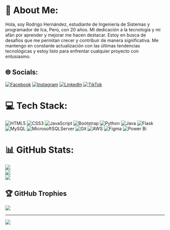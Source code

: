 # 💫 About Me:
Hola, soy Rodrigo Hernández, estudiante de Ingeniería de Sistemas y programador de Ica, Perú, con 20 años. Mi dedicación a la tecnología y mi afán por aprender y mejorar me hacen destacar. Estoy en busca de desafíos que me permitan crecer y contribuir de manera significativa. Me mantengo en constante actualización con las últimas tendencias tecnológicas y estoy listo para enfrentar cualquier proyecto con entusiasmo.


## 🌐 Socials:
[![Facebook](https://img.shields.io/badge/Facebook-%231877F2.svg?logo=Facebook&logoColor=white)](https://facebook.com/profile.php?id=61552371264931) [![Instagram](https://img.shields.io/badge/Instagram-%23E4405F.svg?logo=Instagram&logoColor=white)](https://www.instagram.com/rodrigo.sistemas) [![LinkedIn](https://img.shields.io/badge/LinkedIn-%230077B5.svg?logo=linkedin&logoColor=white)](https://www.linkedin.com/in/rodrigo-hernandez-bb0670255) [![TikTok](https://img.shields.io/badge/TikTok-%23000000.svg?logo=TikTok&logoColor=white)](https://www.tiktok.com/@rodrigo.sistemas?lang=es) 

# 💻 Tech Stack:
![HTML5](https://img.shields.io/badge/html5-%23E34F26.svg?style=for-the-badge&logo=html5&logoColor=white) ![CSS3](https://img.shields.io/badge/css3-%231572B6.svg?style=for-the-badge&logo=css3&logoColor=white) ![JavaScript](https://img.shields.io/badge/javascript-%23323330.svg?style=for-the-badge&logo=javascript&logoColor=%23F7DF1E)
![Bootstrap](https://img.shields.io/badge/bootstrap-%238511FA.svg?style=for-the-badge&logo=bootstrap&logoColor=white) ![Python](https://img.shields.io/badge/python-3670A0?style=for-the-badge&logo=python&logoColor=ffdd54) ![Java](https://img.shields.io/badge/java-%23ED8B00.svg?style=for-the-badge&logo=openjdk&logoColor=white) ![Flask](https://img.shields.io/badge/flask-%23000.svg?style=for-the-badge&logo=flask&logoColor=white)
![MySQL](https://img.shields.io/badge/mysql-4479A1.svg?style=for-the-badge&logo=mysql&logoColor=white) ![MicrosoftSQLServer](https://img.shields.io/badge/Microsoft%20SQL%20Server-CC2927?style=for-the-badge&logo=microsoft%20sql%20server&logoColor=white) ![Git](https://img.shields.io/badge/git-%23F05033.svg?style=for-the-badge&logo=git&logoColor=white) ![AWS](https://img.shields.io/badge/AWS-%23FF9900.svg?style=for-the-badge&logo=amazon-aws&logoColor=white)
![Figma](https://img.shields.io/badge/figma-%23F24E1E.svg?style=for-the-badge&logo=figma&logoColor=white) ![Power Bi](https://img.shields.io/badge/power_bi-F2C811?style=for-the-badge&logo=powerbi&logoColor=black)

# 📊 GitHub Stats:
![](https://github-readme-stats.vercel.app/api?username=rodrigosistemas&theme=dark&hide_border=false&include_all_commits=false&count_private=false)<br/>
![](https://github-readme-streak-stats.herokuapp.com/?user=rodrigosistemas&theme=dark&hide_border=false)<br/>
![](https://github-readme-stats.vercel.app/api/top-langs/?username=rodrigosistemas&theme=dark&hide_border=false&include_all_commits=false&count_private=false&layout=compact)

## 🏆 GitHub Trophies
![](https://github-profile-trophy.vercel.app/?username=rodrigosistemas&theme=radical&no-frame=false&no-bg=true&margin-w=4)

---
[![](https://visitcount.itsvg.in/api?id=rodrigosistemas&icon=0&color=0)](https://visitcount.itsvg.in)
